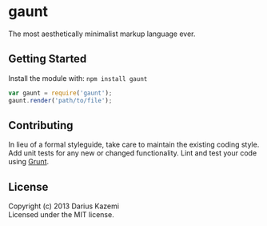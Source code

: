 # gaunt

The most aesthetically minimalist markup language ever.

## Getting Started
Install the module with: `npm install gaunt`

```javascript
var gaunt = require('gaunt');
gaunt.render('path/to/file');
```

## Contributing
In lieu of a formal styleguide, take care to maintain the existing coding style. Add unit tests for any new or changed functionality. Lint and test your code using [Grunt](http://gruntjs.com/).

## License
Copyright (c) 2013 Darius Kazemi  
Licensed under the MIT license.
